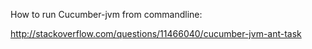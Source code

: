 How to run Cucumber-jvm from commandline:

http://stackoverflow.com/questions/11466040/cucumber-jvm-ant-task

